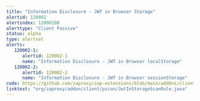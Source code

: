 ```yaml
---
title: "Information Disclosure - JWT in Browser Storage"
alertid: 120002
alertindex: 12000200
alerttype: "Client Passive"
status: alpha
type: alertset
alerts:
   120002-1:
      alertid: 120002-1
      name: "Information Disclosure - JWT in Browser localStorage"
   120002-2:
      alertid: 120002-2
      name: "Information Disclosure - JWT in Browser sessionStorage"
code: https://github.com/zaproxy/zap-extensions/blob/main/addOns/client/src/main/java/org/zaproxy/addon/client/pscan/JwtInStorageScanRule.java
linktext: "org/zaproxy/addon/client/pscan/JwtInStorageScanRule.java"
---
```

